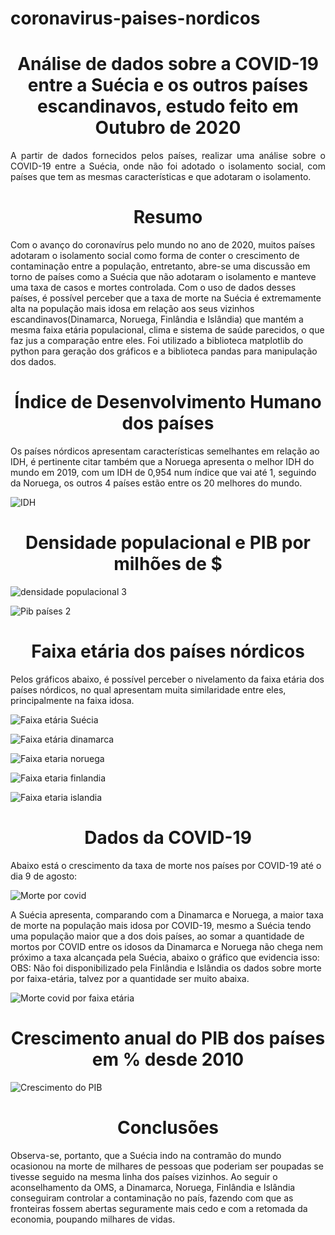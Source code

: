 # coronavirus-paises-nordicos
<h1 align="center"> Análise de dados sobre a COVID-19 entre a Suécia e os outros países escandinavos, estudo feito em Outubro de 2020 </h1>
<p align="justify"> A partir de dados fornecidos pelos países, realizar uma análise sobre o COVID-19 entre a Suécia, onde não foi adotado o isolamento social, com países que tem as mesmas características e que adotaram o isolamento. </p>

<h1 align="center"> Resumo </h1>
Com o avanço do coronavírus pelo mundo no ano de 2020, muitos países adotaram o isolamento social como forma de conter o crescimento de contaminação entre a população, entretanto, abre-se uma discussão em torno de países como a Suécia que não adotaram o isolamento e manteve uma taxa de casos e mortes controlada. Com o uso de dados desses países, é possível perceber que a taxa de morte na Suécia é extremamente alta na população mais idosa em relação aos seus vizinhos escandinavos(Dinamarca, Noruega, Finlândia e Islândia) que mantém a mesma faixa etária populacional, clima e sistema de saúde parecidos, o que faz jus a comparação entre eles. Foi utilizado a biblioteca matplotlib do python para geração dos gráficos e a biblioteca pandas para manipulação dos dados.
<h1 align="center">Índice de Desenvolvimento Humano dos países</h1>

Os países nórdicos apresentam características semelhantes em relação ao IDH, é pertinente citar também que a Noruega apresenta o melhor IDH do mundo em 2019, com um IDH de 0,954 num índice que vai até 1, seguindo da Noruega, os outros 4 países estão entre os 20 melhores do mundo.

![IDH](https://user-images.githubusercontent.com/60628919/97644400-f8326b80-1a28-11eb-8fda-823a75d21130.png)

<h1 align="center">Densidade populacional e PIB por milhões de $ </h1>

![densidade populacional 3](https://user-images.githubusercontent.com/60628919/97644796-059c2580-1a2a-11eb-925e-2abfee8b78f1.png)

![Pib países 2](https://user-images.githubusercontent.com/60628919/97644761-f74e0980-1a29-11eb-9df6-8a68217120ea.png)

<h1 align="center">Faixa etária dos países nórdicos</h1>

Pelos gráficos abaixo, é possível perceber o nivelamento da faixa etária dos países nórdicos, no qual apresentam muita similaridade entre eles, principalmente na faixa idosa.

![Faixa etária Suécia](https://user-images.githubusercontent.com/60628919/97644981-78a59c00-1a2a-11eb-9581-ab5b5836e41a.png)

![Faixa etária dinamarca](https://user-images.githubusercontent.com/60628919/97644990-7cd1b980-1a2a-11eb-9059-93945ceb267a.png)

![Faixa etaria noruega](https://user-images.githubusercontent.com/60628919/97644996-822f0400-1a2a-11eb-98aa-5ff194e455e3.png)

![Faixa etaria finlandia](https://user-images.githubusercontent.com/60628919/97645009-878c4e80-1a2a-11eb-8c3b-c55284830aa4.png)

![Faixa etaria islandia](https://user-images.githubusercontent.com/60628919/97645017-8bb86c00-1a2a-11eb-9172-352365ea1032.png)

<h1 align="center">Dados da COVID-19</h1>

Abaixo está o crescimento da taxa de morte nos países por COVID-19 até o dia 9 de agosto:

![Morte por covid](https://user-images.githubusercontent.com/60628919/97645452-c8d12e00-1a2b-11eb-8762-ec549b87f932.png)

A Suécia apresenta, comparando com a Dinamarca e Noruega, a maior taxa de morte na população mais idosa por COVID-19, mesmo a Suécia tendo uma população maior que a dos dois países, ao somar a quantidade de mortos por COVID entre os idosos da Dinamarca e Noruega não chega nem próximo a taxa alcançada pela Suécia, abaixo o gráfico que evidencia isso:
OBS: Não foi disponibilizado pela Finlândia e Islândia os dados sobre morte por faixa-etária, talvez por a quantidade ser muito abaixa.

![Morte covid por faixa etária](https://user-images.githubusercontent.com/60628919/97645670-5b71cd00-1a2c-11eb-8c10-f03b2871c08d.png)

<h1 align="center">Crescimento anual do PIB dos países em % desde 2010</h1>

![Crescimento do PIB](https://user-images.githubusercontent.com/60628919/97645741-80fed680-1a2c-11eb-8d0d-ad10e794d59e.png)

<h1 align="center">Conclusões</h1>

Observa-se, portanto, que a Suécia indo na contramão do mundo ocasionou na morte de milhares de pessoas que poderiam ser poupadas se tivesse seguido na mesma linha dos países vizinhos. Ao seguir o aconselhamento da OMS, a Dinamarca, Noruega, Finlândia e Islândia conseguiram controlar a contaminação no país, fazendo com que as fronteiras fossem abertas seguramente mais cedo e com a retomada da economia, poupando milhares de vidas.







